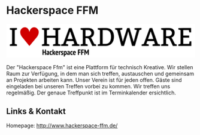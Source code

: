 # Hackerspace FFM
![Hackerspace FFM](./hackffm.logo.png)

Der "Hackerspace Ffm" ist eine Plattform für technisch Kreative.
Wir stellen Raum zur Verfügung, in dem man sich treffen, austauschen und gemeinsam an Projekten arbeiten kann.
Unser Verein ist für jeden offen. Gäste sind eingeladen bei unseren Treffen vorbei zu kommen.
Wir treffen uns regelmäßig. Der genaue Treffpunkt ist im Terminkalender ersichtlich.


## Links &amp; Kontakt

Homepage: <http://www.hackerspace-ffm.de/>











